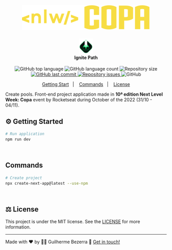 <h1 align="center">
  <img src="./assets/logo-next-level-week-copa.svg" width="400" alt="Logo Next Level Week 10 edition">
</h1>

<h4 align="center">
  <img src="./assets/rocketseat-logo-ignite.svg" height="48" alt="Logo Ignite"><br> Ignite Path
</h4>

<p align="center">
  <img alt="GitHub top language" src="https://img.shields.io/github/languages/top/gbdsantos/reactjs-rocketseat-nlw-copa.svg">

  <img alt="GitHub language count" src="https://img.shields.io/github/languages/count/gbdsantos/reactjs-rocketseat-nlw-copa.svg">

  <img alt="Repository size" src="https://img.shields.io/github/repo-size/gbdsantos/reactjs-rocketseat-nlw-copa.svg">

  <a href="https://github.com/gbdsantos/reactjs-rocketseat-nlw-copa/commits/master">
    <img alt="GitHub last commit" src="https://img.shields.io/github/last-commit/gbdsantos/reactjs-rocketseat-nlw-copa.svg">
  </a>


  <a href="https://github.com/lukemorales/rocketshoes-reactjs/issues">
    <img alt="Repository issues" src="https://img.shields.io/github/issues/gbdsantos/reactjs-rocketseat-nlw-copa.svg">
  </a>

  <img alt="GitHub" src="https://img.shields.io/github/license/gbdsantos/reactjs-rocketseat-nlw-copa.svg">
</p>

<p align="center">
    <a href="#gear-getting-start">Getting Start</a>&nbsp;&nbsp;&nbsp;|&nbsp;&nbsp;&nbsp;
    <a href="#commands">Commands</a>&nbsp;&nbsp;&nbsp;|&nbsp;&nbsp;&nbsp;
    <a href="#balance_scale-license">License</a>
</p>

Create pools. Front-end project application made in **10ª edition Next Level Week: Copa** event by Rocketseat during October of the 2022 (31/10 - 04/11).

## :gear: Getting Started

```Bash
# Run application
npm run dev
```

<br>

## Commands

```Bash
# Create project
npx create-next-app@latest --use-npm
```
<br>

## :balance_scale: License

This project is under the MIT license. See the [LICENSE](https://github.com/gbdsantos/reactjs-rocketseat-nlw-copa/blob/master/LICENSE) for more information.

---
Made with ♥ by :man_astronaut: Guilherme Bezerra :wave: [Get in touch!](https://www.linkedin.com/in/gbdsantos/)
